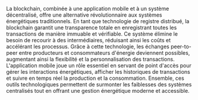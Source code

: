 La blockchain, combinée à une application mobile et à un système décentralisé, offre une alternative révolutionnaire aux systèmes énergétiques traditionnels. En tant que technologie de registre distribué, la blockchain garantit une transparence totale en enregistrant toutes les transactions de manière immuable et vérifiable. Ce système élimine le besoin de recourir à des intermédiaires, réduisant ainsi les coûts et accélérant les processus. Grâce à cette technologie, les échanges peer-to-peer entre producteurs et consommateurs d'énergie deviennent possibles, augmentant ainsi la flexibilité et la personnalisation des transactions. L'application mobile joue un rôle essentiel en servant de point d'accès pour gérer les interactions énergétiques, afficher les historiques de transactions et suivre en temps réel la production et la consommation. Ensemble, ces outils technologiques permettent de surmonter les faiblesses des systèmes centralisés tout en offrant une gestion énergétique moderne et accessible.
